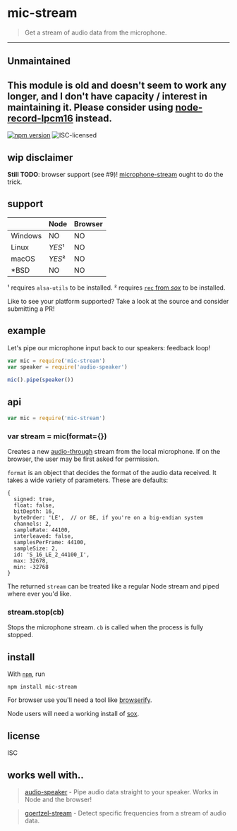 # mic-stream

> Get a stream of audio data from the microphone.

---
## Unmaintained
This module is old and doesn't seem to work any longer, and I don't have capacity / interest in maintaining it. Please consider using [node-record-lpcm16](https://github.com/gillesdemey/node-record-lpcm16/) instead.
---

[![npm version](https://img.shields.io/npm/v/mic-stream.svg)](https://www.npmjs.com/package/mic-stream)
![ISC-licensed](https://img.shields.io/github/license/noffle/mic-stream.svg)

## wip disclaimer

**Still TODO**: browser support (see #9)!
[microphone-stream](https://github.com/saebekassebil/microphone-stream) ought to
do the trick.

## support

|         | Node | Browser |
|---------|------|---------|
| Windows | NO   | NO      |
| Linux   | *YES*¹ | NO    |
| macOS   | *YES*² | NO    |
| *BSD    | NO   | NO      |

¹ requires `alsa-utils` to be installed.
² requires [`rec` from *sox*](http://sox.sourceforge.net/) to be installed.

Like to see your platform supported? Take a look at the source and consider
submitting a PR!

## example

Let's pipe our microphone input back to our speakers: feedback loop!

```js
var mic = require('mic-stream')
var speaker = require('audio-speaker')

mic().pipe(speaker())
```

## api

```js
var mic = require('mic-stream')
```

### var stream = mic(format={})

Creates a new [audio-through](https;//github.com/audio-lib/audio-through) stream
from the local microphone. If on the browser, the user may be first asked for
permission.

`format` is an object that decides the format of the audio data received. It
takes a wide variety of parameters. These are defaults:

```
{
  signed: true,
  float: false,
  bitDepth: 16,
  byteOrder: 'LE',  // or BE, if you're on a big-endian system
  channels: 2,
  sampleRate: 44100,
  interleaved: false,
  samplesPerFrame: 44100,
  sampleSize: 2,
  id: 'S_16_LE_2_44100_I',
  max: 32678,
  min: -32768
}
```

The returned `stream` can be treated like a regular Node stream and piped
where ever you'd like.

### stream.stop(cb)

Stops the microphone stream. `cb` is called when the process is fully stopped.

## install

With [`npm`](http://npmjs.org/), run

```
npm install mic-stream
```

For browser use you'll need a tool like [browserify](https://browserify.com).

Node users will need a working install of [sox](http://sox.sourceforge.net).

## license

ISC

## works well with..

> [audio-speaker](https://github.com/audio-lab/audio-speaker) - Pipe audio data
> straight to your speaker. Works in Node and the browser!

> [goertzel-stream](https://github.com/noffle/goertzel-stream/) - Detect
> specific frequencies from a stream of audio data.
